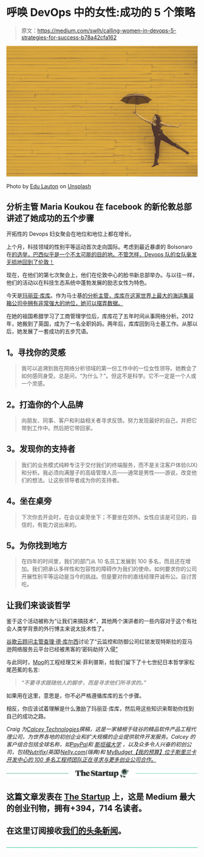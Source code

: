 # 呼唤 DevOps 中的女性:成功的 5 个策略

> 原文：<https://medium.com/swlh/calling-women-in-devops-5-strategies-for-success-b78a42cfa162>

![](img/20f14254ddc76bbcaa9948539e322566.png)

Photo by [Edu Lauton](https://unsplash.com/photos/TyQ-0lPp6e4?utm_source=unsplash&utm_medium=referral&utm_content=creditCopyText) on [Unsplash](https://unsplash.com/search/photos/success?utm_source=unsplash&utm_medium=referral&utm_content=creditCopyText)

## 分析主管 Maria Koukou 在 facebook 的新伦敦总部讲述了她成功的五个步骤

开拓性的 Devops 妇女聚会在地位和地位上都在增长。

上个月，科技领域的性别平等运动首次走向国际。考虑到最近暴虐的 Bolsonaro 在[的选举，巴西似乎是一个不太可能的目的地。不管怎样，Devops 队的女队毫发无损地回到了伦敦！](https://www.theguardian.com/world/2018/oct/28/jair-bolsonaro-wins-brazil-presidential-election)

现在，在他们的第七次聚会上，他们在伦敦中心的脸书新总部举办。与以往一样，他们的活动以在科技生态系统中蓬勃发展的励志女性为特色。

今天是[玛丽亚·库库](https://www.linkedin.com/in/marykoukou/)。作为马士基[的分析主管，库库在这家世界上最大的海运集装箱公司中拥有非常强大的地位，她可以摆弄数据。](https://en.wikipedia.org/wiki/Maersk)

在她的祖国希腊学习了工商管理学位后，库库花了五年时间从事网络分析。2012 年，她搬到了英国，成为了一名全职妈妈。两年后，库库回到马士基工作。从那以后，她发展了一套成功的五步咒语。

## **1。寻找你的灵感**

> 我可以追溯到我在网络分析领域的第一份工作中的一位女性领导。她教会了如何感同身受。总是问，“为什么？”。但这不是科学。它不一定是一个人或一个灵感。

## **2。打造你的个人品牌**

> 向朋友、同事、客户和利益相关者寻求反馈。努力发现最好的自己，并把它带到工作中。然后把它带回家。

## **3。发现你的支持者**

> 我们的业务模式纯粹专注于交付我们的终端服务，而不是关注客户体验(UX)和分析。我必须向满屋子的高级管理人员——通常是男性——游说，改变他们的想法。让这些领导者成为你的支持者。

## **4。坐在桌旁**

> 下次你去开会时，在会议桌旁坐下；不要坐在郊外。女性应该是可见的，自信的，有能力说出来的。

## **5。为你找到地方**

> 在四年的时间里，我们的部门从 10 名员工发展到 100 多名，而且还在增加。我们把承认多样性和包容性的障碍作为我们的使命。如何要求你的公司开展性别平等运动是当今的挑战。但是要对你的直线经理开诚布公。自讨苦吃。

## **让我们来谈谈哲学**

鉴于这个活动被称为“让我们来搞技术”，其他两个演讲者的一些内容对于这个有社会人类学背景的外行博主来说太技术性了。

[谷歌云顾问主管查理·德·库尔西](https://www.linkedin.com/in/charliedecourcy/)讨论了“云监控和防御公司红锁发现特斯拉的亚马逊网络服务云平台已经被黑客的‘密码劫持’入侵[”](https://redlock.io/blog/cryptojacking-tesla)

与此同时，[Moo](https://www.linkedin.com/in/amy-phillips-5717588/)的工程经理艾米·菲利普斯，给我们留下了十七世纪日本哲学家松尾芭蕉的名言:

> *“不要寻求跟随他人的脚步，而是寻求他们所寻求的。”*

如果用在这里，意思是，你不必严格遵循库库的五个步骤。

相反，你应该试着理解是什么激励了玛丽亚·库库，然后用这些知识来帮助你找到自己的成功之路。

*Craig 为*[*Calcey Technologies*](http://calcey.com/)*撰稿，这是一家植根于硅谷的精品软件产品工程代理公司，为世界各地的初创企业和扩大规模的企业提供软件开发服务。Calcey 的客户组合包括全球名称，如*[*PayPal*](https://www.paypal.com/)*和* [*斯坦福大学*](https://www.stanford.edu/) *，以及众多令人兴奋的初创公司，包括*[*Nutrifix*](http://www.nutrifix.co/)*(英国)*[*Nelly.com*](https://nelly.com/uk/womens-fashion/)*(瑞典)和* [*MyBudget【我的预算】位于斯里兰卡开发中心的 100 多名工程师团队正在寻求与更多创业公司合作。*](https://www.mybudget.com.au/)

[![](img/308a8d84fb9b2fab43d66c117fcc4bb4.png)](https://medium.com/swlh)

## 这篇文章发表在 [The Startup](https://medium.com/swlh) 上，这是 Medium 最大的创业刊物，拥有+394，714 名读者。

## 在这里订阅接收[我们的头条新闻](http://growthsupply.com/the-startup-newsletter/)。

[![](img/b0164736ea17a63403e660de5dedf91a.png)](https://medium.com/swlh)